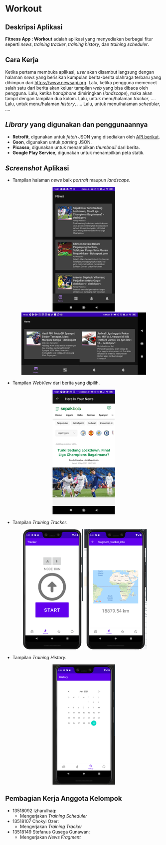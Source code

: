 # Workout
## Deskripsi Aplikasi
**Fitness App : Workout** adalah aplikasi yang menyediakan berbagai fitur seperti *news*, *training tracker*, *training history*, dan *training scheduler*. 
## Cara Kerja
Ketika pertama membuka aplikasi, *user* akan disambut langsung dengan halaman *news* yang berisikan kumpulan berita-berita olahraga terbaru yang dihimpun dari <https://www.newsapi.org>. Lalu, ketika pengguna memencet salah satu dari berita akan keluar tampilan *web* yang bisa dibaca oleh pengguna. Lalu, ketika *handphone* dimiringkan (*landscape*), maka akan tampil dengan tampilan dua kolom. Lalu, untuk menu/halaman *tracker*, .... Lalu, untuk menu/halaman *history*, .... Lalu, untuk menu/halaman *scheduler*, ....
## *Library* yang digunakan dan penggunaannya
- **Retrofit**, digunakan untuk *fetch* JSON yang disediakan oleh [API berikut](https://www.newsapi.org).
- **Gson**, digunakan untuk *parsing* JSON.
- **Picasso**, digunakan untuk menampilkan *thumbnail* dari berita.
- **Google Play Service**, digunakan untuk menampilkan peta statik.
## <i>Screenshot</i> Aplikasi
- Tampilan halaman *news* baik *portrait* maupun *landscape*.
<p align="center">
<img src="./images/news-portrait.jpg" width=200>
<img src="./images/news-landscape.jpg" height=200>
</p>

- Tampilan *WebView* dari berita yang dipilih.
<p align="center">
<img src="./images/news-web-view.jpg" width=200>
</p>

- Tampilan *Training Tracker*.
<p align="center">
<img src="./images/tracker-main.png" width = 200>
<img src="./images/tracker-info.png" width = 200>
</p>

- Tampilan *Training History*.
<p align="center">
<img src="./images/history-main.png" width = 200>
</p>

## Pembagian Kerja Anggota Kelompok
- 13518092 Izharulhaq:
    - Mengerjakan *Training Scheduler*
- 13518107 Chokyi Ozer:
    - Mengerjakan *Training Tracker*
- 13518149 Stefanus Gusega Gunawan:
    - Mengerjakan *News Fragment*
